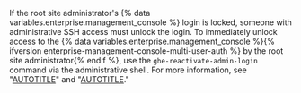 If the root site administrator's {% data variables.enterprise.management_console %} login is locked, someone with administrative SSH access must unlock the login. To immediately unlock access to the {% data variables.enterprise.management_console %}{% ifversion enterprise-management-console-multi-user-auth %} by the root site administrator{% endif %}, use the `ghe-reactivate-admin-login` command via the administrative shell. For more information, see "[AUTOTITLE](/admin/configuration/configuring-your-enterprise/command-line-utilities#ghe-reactivate-admin-login)" and "[AUTOTITLE](/admin/configuration/configuring-your-enterprise/accessing-the-administrative-shell-ssh)."
